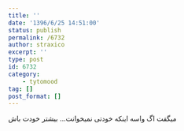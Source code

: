 ```yaml
---
title: ''
date: '1396/6/25 14:51:00'
status: publish
permalink: /6732
author: straxico
excerpt: ''
type: post
id: 6732
category:
    - tytomood
tag: []
post_format: []
---
```

میگفت ‏اگ واسه اینکه خودتی نمیخوانت… بیشتر خودت باش